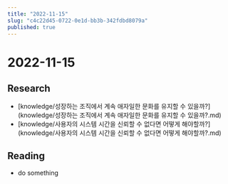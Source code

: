```yaml
---
title: "2022-11-15"
slug: "c4c22d45-0722-0e1d-bb3b-342fdbd8079a"
published: true
---
```


# 2022-11-15

## Research

- [knowledge/성장하는 조직에서 계속 애자일한 문화를 유지할 수 있을까?](knowledge/성장하는 조직에서 계속 애자일한 문화를 유지할 수 있을까?.md)
- [knowledge/사용자의 시스템 시간을 신뢰할 수 없다면 어떻게 해야할까?](knowledge/사용자의 시스템 시간을 신뢰할 수 없다면 어떻게 해야할까?.md)

## Reading

- do something